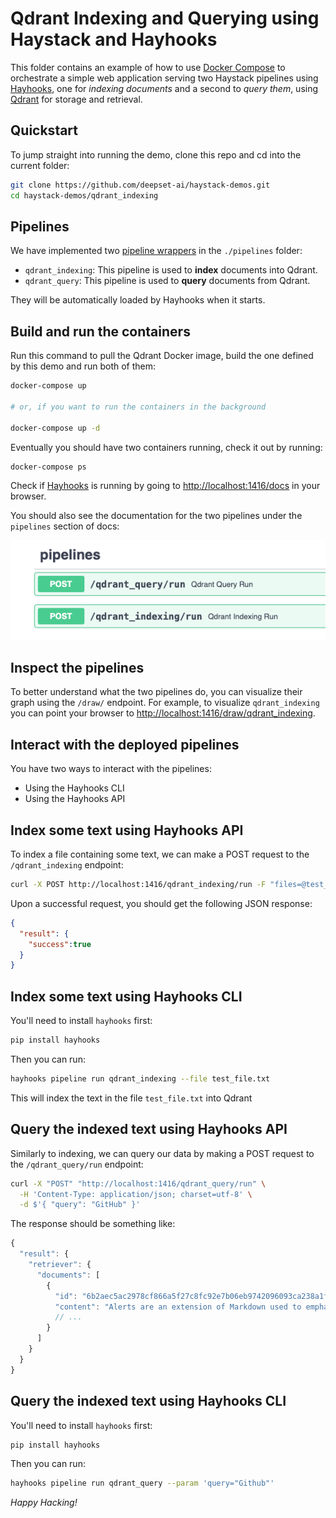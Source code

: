# Qdrant Indexing and Querying using Haystack and Hayhooks

This folder contains an example of how to use [Docker Compose](https://docs.docker.com/compose/) to orchestrate
a simple web application serving two Haystack pipelines using [Hayhooks](https://github.com/deepset-ai/hayhooks), one for *indexing documents* and a second to *query them*,
using [Qdrant](https://github.com/qdrant/qdrant) for storage and retrieval.

## Quickstart

To jump straight into running the demo, clone this repo and cd into the current folder:

```bash
git clone https://github.com/deepset-ai/haystack-demos.git
cd haystack-demos/qdrant_indexing
```

## Pipelines

We have implemented two [pipeline wrappers](https://github.com/deepset-ai/hayhooks?tab=readme-ov-file#why-a-pipeline-wrapper) in the `./pipelines` folder:

- `qdrant_indexing`: This pipeline is used to **index** documents into Qdrant.
- `qdrant_query`: This pipeline is used to **query** documents from Qdrant.

They will be automatically loaded by Hayhooks when it starts.

## Build and run the containers

Run this command to pull the Qdrant Docker image, build the one defined by this demo and run both of them:

```bash
docker-compose up

# or, if you want to run the containers in the background

docker-compose up -d
```

Eventually you should have two containers running, check it out by running:

```bash
docker-compose ps
```

Check if [Hayhooks](https://github.com/deepset-ai/hayhooks) is running by going to [http://localhost:1416/docs](http://localhost:1416/docs#) in your browser.

You should also see the documentation for the two pipelines under the `pipelines` section of docs:

![Hayhooks pipelines](./docs/pipelines.png)

## Inspect the pipelines

To better understand what the two pipelines do, you can visualize their graph using the `/draw/` endpoint. For example,
to visualize `qdrant_indexing` you can point your browser to
[http://localhost:1416/draw/qdrant_indexing](http://localhost:1416/draw/qdrant_indexing).

## Interact with the deployed pipelines

You have two ways to interact with the pipelines:

- Using the Hayhooks CLI
- Using the Hayhooks API

## Index some text using Hayhooks API

To index a file containing some text, we can make a POST request to the `/qdrant_indexing` endpoint:

```bash
curl -X POST http://localhost:1416/qdrant_indexing/run -F "files=@test_file.txt"
```

Upon a successful request, you should get the following JSON response:

```json
{
  "result": {
    "success":true
  }
}
```

## Index some text using Hayhooks CLI

You'll need to install `hayhooks` first:

```bash
pip install hayhooks
```

Then you can run:

```bash
hayhooks pipeline run qdrant_indexing --file test_file.txt
```

This will index the text in the file `test_file.txt` into Qdrant

## Query the indexed text using Hayhooks API

Similarly to indexing, we can query our data by making a POST request to the `/qdrant_query/run` endpoint:

```bash
curl -X "POST" "http://localhost:1416/qdrant_query/run" \
  -H 'Content-Type: application/json; charset=utf-8' \
  -d $'{ "query": "GitHub" }'
```

The response should be something like:

```js
{
  "result": {
    "retriever": {
      "documents": [
        {
          "id": "6b2aec5ac2978cf866a5f27c8fc92e7b06eb9742096093ca238a1fb8309cf139",
          "content": "Alerts are an extension of Markdown used to emphasize critical information. On GitHub, they are displayed with distinctive colors and icons to indicate the importance of the content.",
          // ...
        }
      ]
    }
  }
}
```

## Query the indexed text using Hayhooks CLI

You'll need to install `hayhooks` first:

```bash
pip install hayhooks
```

Then you can run:

```bash
hayhooks pipeline run qdrant_query --param 'query="Github"'
```

*Happy Hacking!*
